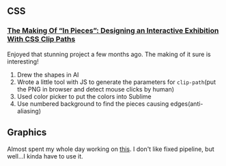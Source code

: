 ## CSS

### [The Making Of “In Pieces”: Designing an Interactive Exhibition With CSS Clip Paths](http://www.smashingmagazine.com/2015/06/02/the-making-of-in-pieces/)

Enjoyed that stunning project a few months ago. The making of it sure is  interesting!

1. Drew the shapes in AI
2. Wrote a little tool with JS to generate the parameters for `clip-path`(put the PNG in browser and detect mouse clicks by human)
3. Used color picker to put the colors into Sublime
4. Use numbered background to find the pieces causing edges(anti-aliasing)


## Graphics

Almost spent my whole day working on [this](https://github.com/joyeecheung/fountain). I don't like fixed pipeline, but well...I kinda have to use it.
